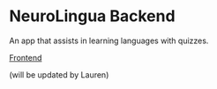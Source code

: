 # NeuroLingua Backend
An app that assists in learning languages with quizzes.

[Frontend](https://github.com/AdeShennaike/NeuroLingua-frontend)

(will be updated by Lauren)
